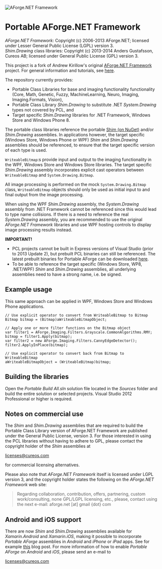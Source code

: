 ![AForge.NET Framework](http://www.aforgenet.com/img/aforgenetf.jpg)

Portable AForge.NET Framework
=============================

*AForge.NET Framework*: Copyright (c) 2006-2013 AForge.NET; licensed under Lesser General Public License (LGPL) version 3.<br/>
*Shim.Drawing* class libraries: Copyright (c) 2013-2014 Anders Gustafsson, Cureos AB; licensed under General Public License (GPL) version 3.

This project is a fork of Andrew Kirillow's original [AForge.NET Framework](https://code.google.com/p/aforge/) project. 
For general information and tutorials, see [here](http://www.aforgenet.com/aforge/framework/).

The repository currently provides:

* Portable Class Libraries for base and imaging functionality functionality (Core, Math, Genetic, Fuzzy, MachineLearning, Neuro, Imaging, Imaging.Formats, Vision), 
* Portable Class Library *Shim.Drawing* to substitute .NET *System.Drawing* types not covered by PCL, and
* Target specific *Shim.Drawing* libraries for .NET Framework, Windows Store and Windows Phone 8.

The portable class libraries reference the portable [Shim (on NuGet)](https://github.com/cureos/shim) and/or *Shim.Drawing* assemblies. In applications however, the target specific (Windows Store, Windows Phone or WPF)
*Shim* and *Shim.Drawing* assemblies should be referenced, to ensure that the target specific version of each type is used.
 
`WriteableBitmap`:s provide input and output to the imaging functionality in the WPF, Windows Store and Windows Store libraries. The target specific *Shim.Drawing* assembly 
incorporates explicit cast operators between `WriteableBitmap` and `System.Drawing.Bitmap`.

All image processing is performed on the mock `System.Drawing.Bitmap` class, `WriteableBitmap` objects should only be used as initial input to and final output from the
image processing.

When using the WPF *Shim.Drawing* assembly, the *System.Drawing* assembly from .NET Framework cannot be referenced since this would lead to type name collisions. If there is a need to reference 
the real *System.Drawing* assembly, you are recommended to use the original *AForge.NET Framework* libraries and use WPF hosting controls to display image processing results instead.

**IMPORTANT!**<br />
* PCL projects cannot be built in Express versions of Visual Studio (prior to 2013 Update 2), but prebuilt PCL binaries can still be referenced. The latest prebuilt binaries for Portable AForge 
can be downloaded [here](https://github.com/cureos/aforge/releases/tag/v2.2.5.4).
* To be able to reference the target specific (Windows Store, WP8, .NET/WPF) *Shim* and *Shim.Drawing* assemblies, all underlying assemblies need to have a strong name, i.e. be signed. 

Example usage
-------------

This same approach can be applied in WPF, Windows Store and Windows Phone applications.

    // Use explicit operator to convert from WriteableBitmap to Bitmap
    Bitmap bitmap = (Bitmap)aWriteableBitmapObject;

    // Apply one or more filter functions on the Bitmap object
    var filter1 = AForge.Imaging.Filters.Grayscale.CommonAlgorithms.RMY;
    bitmap = filter1.Apply(bitmap);
    var filter2 = new AForge.Imaging.Filters.CannyEdgeDetector();
    filter2.ApplyInPlace(bitmap);

    // Use explicit operator to convert back from Bitmap to WriteableBitmap
    aWriteableBitmapObject = (WriteableBitmap)bitmap;

Building the libraries
----------------------

Open the *Portable Build All.sln* solution file located in the *Sources* folder and build the entire solution or selected projects. Visual Studio 2012 Professional or higher is required.

Notes on commercial use
-----------------------

The *Shim* and *Shim.Drawing* assemblies that are required to build the Portable Class Library version of AForge.NET Framework are published under the General Public License, version 3.
For those interested in using the PCL libraries without having to adhere to GPL, please contact the copyright holder of the *Shim* assemblies at

[licenses@cureos.com](mailto:licenses@cureos.com)

for commercial licensing alternatives.

Please also note that *AForge.NET Framework* itself is licensed under LGPL version 3, and the copyright holder states the following on the *AForge.NET Framework* web site:

> Regarding collaboration, contribution, offers, partnering, custom work/consulting, none GPL/LGPL licensing, etc., please, contact using the next e-mail:
aforge.net [at] gmail {dot} com

Android and iOS support
-----------------------

There are now *Shim* and *Shim.Drawing* assemblies available for *Xamarin.Android* and *Xamarin.iOS*, making it possible to 
incorporate *Portable AForge* assemblies in *Android* and *iPhone* or *iPad* apps. See for example [this](http://cureos.blogspot.com/2014/10/smartphone-image-processing-development.html) blog post. For
more information of how to enable *Portable AForge* on *Android* and *iOS*, please send an e-mail to

[licenses@cureos.com](mailto:licenses@cureos.com)
